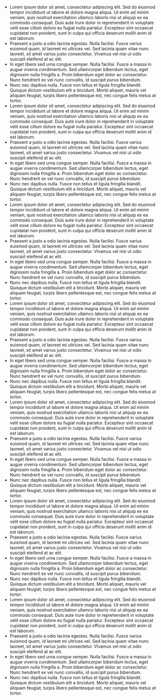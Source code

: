 - Lorem ipsum dolor sit amet, consectetur adipiscing elit. Sed do eiusmod tempor incididunt ut labore et dolore magna aliqua. Ut enim ad minim veniam, quis nostrud exercitation ullamco laboris nisi ut aliquip ex ea commodo consequat. Duis aute irure dolor in reprehenderit in voluptate velit esse cillum dolore eu fugiat nulla pariatur. Excepteur sint occaecat cupidatat non proident, sunt in culpa qui officia deserunt mollit anim id est laborum.
- Praesent a justo a odio lacinia egestas. Nulla facilisi. Fusce varius euismod quam, id laoreet mi ultrices vel. Sed lacinia quam vitae nunc laoreet, sit amet varius justo consectetur. Vivamus vel nisi ut odio suscipit eleifend at ac elit.
- In eget libero sed urna congue semper. Nulla facilisi. Fusce a massa in augue viverra condimentum. Sed ullamcorper bibendum lectus, eget dignissim nulla fringilla a. Proin bibendum eget dolor ac consectetur. Nunc hendrerit ex vel nunc convallis, id suscipit purus bibendum.
- Nunc nec dapibus nulla. Fusce non tellus et ligula fringilla blandit. Quisque dictum vestibulum elit a tincidunt. Morbi aliquet, mauris vel aliquam feugiat, turpis libero pellentesque est, nec congue felis metus at tortor.
- Lorem ipsum dolor sit amet, consectetur adipiscing elit. Sed do eiusmod tempor incididunt ut labore et dolore magna aliqua. Ut enim ad minim veniam, quis nostrud exercitation ullamco laboris nisi ut aliquip ex ea commodo consequat. Duis aute irure dolor in reprehenderit in voluptate velit esse cillum dolore eu fugiat nulla pariatur. Excepteur sint occaecat cupidatat non proident, sunt in culpa qui officia deserunt mollit anim id est laborum.
- Praesent a justo a odio lacinia egestas. Nulla facilisi. Fusce varius euismod quam, id laoreet mi ultrices vel. Sed lacinia quam vitae nunc laoreet, sit amet varius justo consectetur. Vivamus vel nisi ut odio suscipit eleifend at ac elit.
- In eget libero sed urna congue semper. Nulla facilisi. Fusce a massa in augue viverra condimentum. Sed ullamcorper bibendum lectus, eget dignissim nulla fringilla a. Proin bibendum eget dolor ac consectetur. Nunc hendrerit ex vel nunc convallis, id suscipit purus bibendum.
- Nunc nec dapibus nulla. Fusce non tellus et ligula fringilla blandit. Quisque dictum vestibulum elit a tincidunt. Morbi aliquet, mauris vel aliquam feugiat, turpis libero pellentesque est, nec congue felis metus at tortor.
- Lorem ipsum dolor sit amet, consectetur adipiscing elit. Sed do eiusmod tempor incididunt ut labore et dolore magna aliqua. Ut enim ad minim veniam, quis nostrud exercitation ullamco laboris nisi ut aliquip ex ea commodo consequat. Duis aute irure dolor in reprehenderit in voluptate velit esse cillum dolore eu fugiat nulla pariatur. Excepteur sint occaecat cupidatat non proident, sunt in culpa qui officia deserunt mollit anim id est laborum.
- Praesent a justo a odio lacinia egestas. Nulla facilisi. Fusce varius euismod quam, id laoreet mi ultrices vel. Sed lacinia quam vitae nunc laoreet, sit amet varius justo consectetur. Vivamus vel nisi ut odio suscipit eleifend at ac elit.
- In eget libero sed urna congue semper. Nulla facilisi. Fusce a massa in augue viverra condimentum. Sed ullamcorper bibendum lectus, eget dignissim nulla fringilla a. Proin bibendum eget dolor ac consectetur. Nunc hendrerit ex vel nunc convallis, id suscipit purus bibendum.
- Nunc nec dapibus nulla. Fusce non tellus et ligula fringilla blandit. Quisque dictum vestibulum elit a tincidunt. Morbi aliquet, mauris vel aliquam feugiat, turpis libero pellentesque est, nec congue felis metus at tortor.
- Lorem ipsum dolor sit amet, consectetur adipiscing elit. Sed do eiusmod tempor incididunt ut labore et dolore magna aliqua. Ut enim ad minim veniam, quis nostrud exercitation ullamco laboris nisi ut aliquip ex ea commodo consequat. Duis aute irure dolor in reprehenderit in voluptate velit esse cillum dolore eu fugiat nulla pariatur. Excepteur sint occaecat cupidatat non proident, sunt in culpa qui officia deserunt mollit anim id est laborum.
- Praesent a justo a odio lacinia egestas. Nulla facilisi. Fusce varius euismod quam, id laoreet mi ultrices vel. Sed lacinia quam vitae nunc laoreet, sit amet varius justo consectetur. Vivamus vel nisi ut odio suscipit eleifend at ac elit.
- In eget libero sed urna congue semper. Nulla facilisi. Fusce a massa in augue viverra condimentum. Sed ullamcorper bibendum lectus, eget dignissim nulla fringilla a. Proin bibendum eget dolor ac consectetur. Nunc hendrerit ex vel nunc convallis, id suscipit purus bibendum.
- Nunc nec dapibus nulla. Fusce non tellus et ligula fringilla blandit. Quisque dictum vestibulum elit a tincidunt. Morbi aliquet, mauris vel aliquam feugiat, turpis libero pellentesque est, nec congue felis metus at tortor.
- Lorem ipsum dolor sit amet, consectetur adipiscing elit. Sed do eiusmod tempor incididunt ut labore et dolore magna aliqua. Ut enim ad minim veniam, quis nostrud exercitation ullamco laboris nisi ut aliquip ex ea commodo consequat. Duis aute irure dolor in reprehenderit in voluptate velit esse cillum dolore eu fugiat nulla pariatur. Excepteur sint occaecat cupidatat non proident, sunt in culpa qui officia deserunt mollit anim id est laborum.
- Praesent a justo a odio lacinia egestas. Nulla facilisi. Fusce varius euismod quam, id laoreet mi ultrices vel. Sed lacinia quam vitae nunc laoreet, sit amet varius justo consectetur. Vivamus vel nisi ut odio suscipit eleifend at ac elit.
- In eget libero sed urna congue semper. Nulla facilisi. Fusce a massa in augue viverra condimentum. Sed ullamcorper bibendum lectus, eget dignissim nulla fringilla a. Proin bibendum eget dolor ac consectetur. Nunc hendrerit ex vel nunc convallis, id suscipit purus bibendum.
- Nunc nec dapibus nulla. Fusce non tellus et ligula fringilla blandit. Quisque dictum vestibulum elit a tincidunt. Morbi aliquet, mauris vel aliquam feugiat, turpis libero pellentesque est, nec congue felis metus at tortor.
- Lorem ipsum dolor sit amet, consectetur adipiscing elit. Sed do eiusmod tempor incididunt ut labore et dolore magna aliqua. Ut enim ad minim veniam, quis nostrud exercitation ullamco laboris nisi ut aliquip ex ea commodo consequat. Duis aute irure dolor in reprehenderit in voluptate velit esse cillum dolore eu fugiat nulla pariatur. Excepteur sint occaecat cupidatat non proident, sunt in culpa qui officia deserunt mollit anim id est laborum.
- Praesent a justo a odio lacinia egestas. Nulla facilisi. Fusce varius euismod quam, id laoreet mi ultrices vel. Sed lacinia quam vitae nunc laoreet, sit amet varius justo consectetur. Vivamus vel nisi ut odio suscipit eleifend at ac elit.
- In eget libero sed urna congue semper. Nulla facilisi. Fusce a massa in augue viverra condimentum. Sed ullamcorper bibendum lectus, eget dignissim nulla fringilla a. Proin bibendum eget dolor ac consectetur. Nunc hendrerit ex vel nunc convallis, id suscipit purus bibendum.
- Nunc nec dapibus nulla. Fusce non tellus et ligula fringilla blandit. Quisque dictum vestibulum elit a tincidunt. Morbi aliquet, mauris vel aliquam feugiat, turpis libero pellentesque est, nec congue felis metus at tortor.
- Lorem ipsum dolor sit amet, consectetur adipiscing elit. Sed do eiusmod tempor incididunt ut labore et dolore magna aliqua. Ut enim ad minim veniam, quis nostrud exercitation ullamco laboris nisi ut aliquip ex ea commodo consequat. Duis aute irure dolor in reprehenderit in voluptate velit esse cillum dolore eu fugiat nulla pariatur. Excepteur sint occaecat cupidatat non proident, sunt in culpa qui officia deserunt mollit anim id est laborum.
- Praesent a justo a odio lacinia egestas. Nulla facilisi. Fusce varius euismod quam, id laoreet mi ultrices vel. Sed lacinia quam vitae nunc laoreet, sit amet varius justo consectetur. Vivamus vel nisi ut odio suscipit eleifend at ac elit.
- In eget libero sed urna congue semper. Nulla facilisi. Fusce a massa in augue viverra condimentum. Sed ullamcorper bibendum lectus, eget dignissim nulla fringilla a. Proin bibendum eget dolor ac consectetur. Nunc hendrerit ex vel nunc convallis, id suscipit purus bibendum.
- Nunc nec dapibus nulla. Fusce non tellus et ligula fringilla blandit. Quisque dictum vestibulum elit a tincidunt. Morbi aliquet, mauris vel aliquam feugiat, turpis libero pellentesque est, nec congue felis metus at tortor.